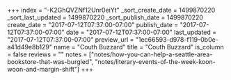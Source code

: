 +++
index = "-K2GhQVZNf12Unr0eiYt"
_sort_create_date = 1499870220
_sort_last_updated = 1499870220
_sort_publish_date = 1499870220
create_date = "2017-07-12T07:37:00-07:00"
publish_date = "2017-07-12T07:37:00-07:00"
date = "2017-07-12T07:37:00-07:00"
last_updated = "2017-07-12T07:37:00-07:00"
preview_url = "1ec66593-d978-f119-0b0e-a41d49e8b129"
name = "Couth Buzzard"
title = "Couth Buzzard"
is_column = false
reviews = ""
notes = ["notes/how-you-can-help-a-seattle-area-bookstore-that-was-burgled", "notes/literary-events-of-the-week-koon-woon-and-margin-shift"]
+++

